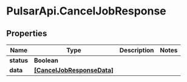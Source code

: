 # PulsarApi.CancelJobResponse

## Properties
Name | Type | Description | Notes
------------ | ------------- | ------------- | -------------
**status** | **Boolean** |  | 
**data** | [**[CancelJobResponseData]**](CancelJobResponseData.md) |  | 


